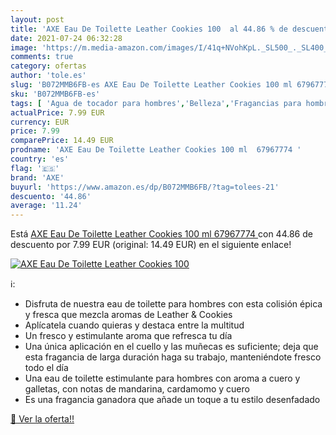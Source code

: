 ```yaml
---
layout: post
title: 'AXE Eau De Toilette Leather Cookies 100  al 44.86 % de descuento'
date: 2021-07-24 06:32:28
image: 'https://m.media-amazon.com/images/I/41q+NVohKpL._SL500_._SL400_.jpg'
comments: true
category: ofertas
author: 'tole.es'
slug: 'B072MMB6FB-es AXE Eau De Toilette Leather Cookies 100 ml 67967774'
sku: 'B072MMB6FB-es'
tags: [ 'Agua de tocador para hombres','Belleza','Fragancias para hombres','Perfumes y fragancias','axe','de','eau','toilette', ]
actualPrice: 7.99 EUR
currency: EUR
price: 7.99
comparePrice: 14.49 EUR
prodname: 'AXE Eau De Toilette Leather Cookies 100 ml  67967774 '
country: 'es'
flag: '🇪🇸'
brand: 'AXE'
buyurl: 'https://www.amazon.es/dp/B072MMB6FB/?tag=tolees-21'
descuento: '44.86'
average: '11.24'
---
```


Está [AXE Eau De Toilette Leather Cookies 100 ml  67967774 ](https://www.amazon.es/dp/B072MMB6FB/?tag=tolees-21) con 44.86 de descuento por 7.99 EUR (original: 14.49 EUR) en el siguiente enlace!

[![AXE Eau De Toilette Leather Cookies 100 ](https://m.media-amazon.com/images/I/41q+NVohKpL._SL500_._SL400_.jpg)](https://www.amazon.es/dp/B072MMB6FB/?tag=tolees-21)

ℹ️:

- Disfruta de nuestra eau de toilette para hombres con esta colisión épica y fresca que mezcla aromas de Leather & Cookies
- Aplícatela cuando quieras y destaca entre la multitud
- Un fresco y estimulante aroma que refresca tu día
- Una única aplicación en el cuello y las muñecas es suficiente; deja que esta fragancia de larga duración haga su trabajo, manteniéndote fresco todo el día
- Una eau de toilette estimulante para hombres con aroma a cuero y galletas, con notas de mandarina, cardamomo y cuero
- Es una fragancia ganadora que añade un toque a tu estilo desenfadado

[🛒 Ver la oferta!!](https://www.amazon.es/dp/B072MMB6FB/?tag=tolees-21)
